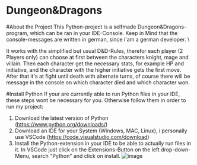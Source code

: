 # Dungeon&Dragons

#About the Project
This Python-project is a selfmade Dungeon&Dragons-program, which can be ran in your IDE-Console. Keep in Mind that the console-messages are written in german, since i'am a german developer. \

It works with the simplified but usual D&D-Rules, therefor each player (2 Players only) can choose at first between the characters knight, mage and villain. Then each character get the necessary stats, for example HP and initiative, and the character with the higher initiative gets the first move. After that it's at fight until death with alternate turns, of course there will be message in the console on which character died and which character won.

#Install Python
If your are currently able to run Python files in your IDE, these steps wont be necessary for you. Otherwise follow them in order to run my project:
1. Download the latest version of Python (https://www.python.org/downloads/)
2. Download an IDE for your System (Windows, MAC, Linux), i personally use VSCode (https://code.visualstudio.com/download)
3. Install the Python-extension in your IDE to be able to actually run files in it. In VSCode just click on the Extensions-Button on the left drop-down-Menu, search "Python" and click on install.
   ![image](https://github.com/LouisLohmer/Dungeon-and-Dragons/assets/126259607/159005b2-f12b-4267-b384-0fc8e6a12bb7)

